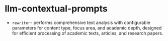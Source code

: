 # llm-contextual-prompts

- `rewriter`- performs comprehensive text analysis with configurable parameters for content type, focus area, and academic depth, designed for efficient processing of academic texts, articles, and research papers.
